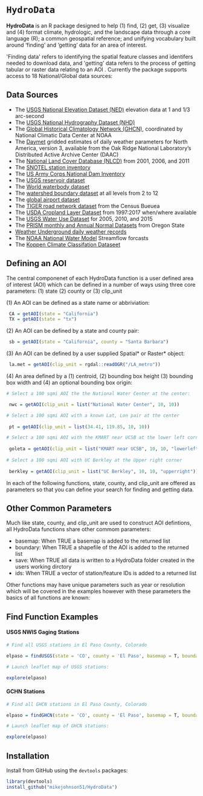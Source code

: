 `HydroData`
================

**HydroData** is an R package designed to help (1) find, (2) get, (3) visualize and (4) format climate, hydrologic, and the landscape data through a core language (R); a common geospatial reference; and unifying vocabulary built around ‘finding’ and ‘getting’ data for an area of interest. 

'Finding data' refers to identifying the spatial feature classes and identifers needed to download data, and 'getting' data refers to the process of getting tabular or raster data relating to an AOI . Currently the package supports access to 18 National/Global data sources:

## Data Sources

  - The [ USGS National Elevation Dataset (NED)](http://ned.usgs.gov) elevation data at 1 and 1/3 arc-second
  - The [ USGS National Hydrography Dataset (NHD)](http://nhd.usgs.gov) 
  - The [Global Historical Climatology Network
    (GHCN)](http://www.ncdc.noaa.gov/data-access/land-based-station-data/land-based-datasets/global-historical-climatology-network-ghcn), coordinated by National Climatic Data Center at NOAA
  - The [Daymet](https://daymet.ornl.gov/) gridded estimates of daily weather parameters for North America, version 3, available from the Oak Ridge National Laboratory’s Distributed Active Archive Center (DAAC)
  - The [National Land Cover Database (NLCD)](https://www.mrlc.gov/) from 2001, 2006, and 2011
  - The [SNOTEL station inventory]()
  - The [US Army Corps National Dam Inventory]()
  - The [USGS reservoir dataset]()
  - The [World waterbody dataset]()
  - The [watershed boundary dataset](https://nhd.usgs.gov/userGuide/Robohelpfiles/NHD_User_Guide/Feature_Catalog/Watershed_Boundary_Dataset/Watershed_Boundary_Dataset.htm) at all levels from 2 to 12
  - The [global airport dataset]()
  - The [TIGER road network dataset](https://www.census.gov/geo/maps-data/data/tiger.html) from the Census Bueuea
  - The [USDA Cropland Layer Dataset](https://www.nass.usda.gov/Research_and_Science/Cropland/SARS1a.php) from 1997:2017 when/where available
  - The [USGS Water Use Dataset](https://water.usgs.gov/watuse/) for 2005, 2010, and 2015 
  - The [PRISM monthly and Annual Normal Datasets](http://prism.oregonstate.edu) from Oregon State
  - [Weather Underground daily weather records](https://www.wunderground.com)
  - The [NOAA National Water Model](http://water.noaa.gov/about/nwm) Streamflow forcasts 
  - The [Koppen Climate Classifation Dataseet](http://koeppen-geiger.vu-wien.ac.at/present.htm) 

## Defining an AOI

The central componenet of each HydroData function is a user defined area of interest (AOI) which can be defined in a number of ways using three core parameters: (1) state (2) county or (3) clip_unit

(1) An AOI can be defined as a state name or abbriviation:

```r
 CA = getAOI(state = "California")
 TX = getAOI(state = "tx")
```

(2) An AOI can be defined by a state and county pair:

```r
 sb = getAOI(state = "California", county = "Santa Barbara")
```

(3) An AOI can be defined by a user supplied Spatial* or Raster* object:
 
```r
 la.met = getAOI(clip_unit = rgdal::readOGR("/LA_metro")) 
```
 
(4) An area defined by a (1) centroid, (2) bounding box height (3) bounding box width and (4) an optional bounding box origin:
      
```r
# Select a 100 sqmi AOI the the National Water Center at the center:

 nwc = getAOI(clip_unit = list("National Water Center", 10, 10))

# Select a 100 sqmi AOI with a known Lat, Lon pair at the center
 
 pt = getAOI(clip_unit = list(34.41, 119.85, 10, 10))

# Select a 100 sqmi AOI with the KMART near UCSB at the lower left corner
 
 goleta = getAOI(clip_unit = list("KMART near UCSB", 10, 10, "lowerleft"))
 
# Select a 100 sqmi AOI with UC Berkley at the Upper right corner
 
 berkley = getAOI(clip_unit = list("UC Berkley", 10, 10, "upperright"))
``` 

In each of the following functions, state, county, and clip_unit are offered as parameters so that you can define your search for finding and getting data.

## Other Common Parameters

Much like state, county, and clip_unit are used to construct AOI defintions, all HydroData functions share other commom parameters:

 - basemap:  When TRUE a basemap is added to the returned list
 - boundary: When TRUE a shapefile of the AOI is added to the returned list
 - save: When TRUE all data is written to a HydroData folder created in the users working dirctory
 - ids: When TRUE a vector of station/feature IDs is added to a returned list
 
Other functions may have unique parameters such as year or resolution which will be covered in the examples however with these parameters the basics of all functions are known:

## Find Function Examples

#### USGS NWIS Gaging Stations

```r
# Find all USGS stations in El Paso County, Colorado

elpaso = findUSGS(state = 'CO', county = 'El Paso', basemap = T, boundary = T, ids = T)

# Launch leaflet map of USGS stations: 

explore(elpaso)

```

#### GCHN Stations

```r
# Find all GHCN stations in El Paso County, Colorado

elpaso = findGHCN(state = 'CO', county = 'El Paso', basemap = T, boundary = T)

# Launch leaflet map of GHCN stations:

explore(elpaso)

```

## Installation

Install from GitHub using the `devtools` packages:

```r
library(devtools)
install_github("mikejohnson51/HydroData")
```
